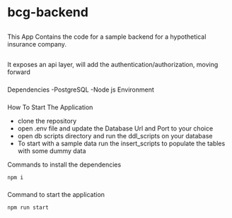 # bcg-backend

##
This App Contains the code for a sample backend  for a hypothetical insurance company.

##
It exposes an api layer, will add the authentication/authorization, moving forward

###
Dependencies
-PostgreSQL
-Node js Environment

###
How To Start The Application
- clone the repository
- open .env file and update the Database Url and Port to your choice
- open db scripts directory and run the ddl_scripts on your database
- To start with a sample data run the insert_scripts to populate the tables with some dummy data

Commands to install the dependencies

```
npm i
```

###
Command to start the application

```
npm run start
```